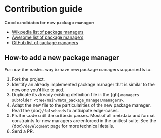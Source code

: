 # Contribution guide

Good candidates for new package manager:

- [Wikipedia list of package
  managers](https://en.wikipedia.org/wiki/List_of_software_package_management_systems)
- [Awesome list of package
  managers](https://github.com/k4m4/terminals-are-sexy#package-managers)
- [GitHub list of package
  managers](https://github.com/showcases/package-managers)

## How-to add a new package manager

For now the easiest way to have new package managers supported is to:

1.  Fork the project.
2.  Identify an already implemented package manager that is similar to the new
    one you’d like to add.
3.  Duplicate its already existing definition file in the
    {gh}`/managers subfolder <tree/main/meta_package_manager/managers>`.
4.  Adapt the new file to the particularities of the new package manager. Read
    the {doc}`/falsehoods` to anticipate edge-cases.
5.  Fix the code until the unittests passes. Most of all metadata and format
    constraints for new managers are enforced in the unittest suite. See the
    {doc}`/development` page for more technical details.
6.  Send a PR.
